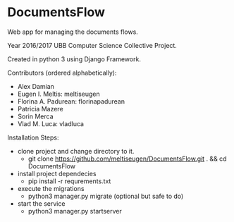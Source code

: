 # DocumentsFlow
Web app for managing the documents flows.

Year 2016/2017 UBB Computer Science Collective Project.

Created in python 3 using Django Framework.

Contributors (ordered alphabetically):
  - Alex Damian
  - Eugen I. Meltis: meltiseugen
  - Florina A. Padurean: florinapadurean
  - Patricia Mazere
  - Sorin Merca
  - Vlad M. Luca: vladluca
  
Installation Steps:
  - clone project and change directory to it.
    - git clone https://github.com/meltiseugen/DocumentsFlow.git . && cd DocumentsFlow
  - install project dependecies
    - pip install -r requrements.txt
  - execute the migrations
    - python3 manager.py migrate (optional but safe to do)
  - start the service
    - python3 manager.py startserver
  

